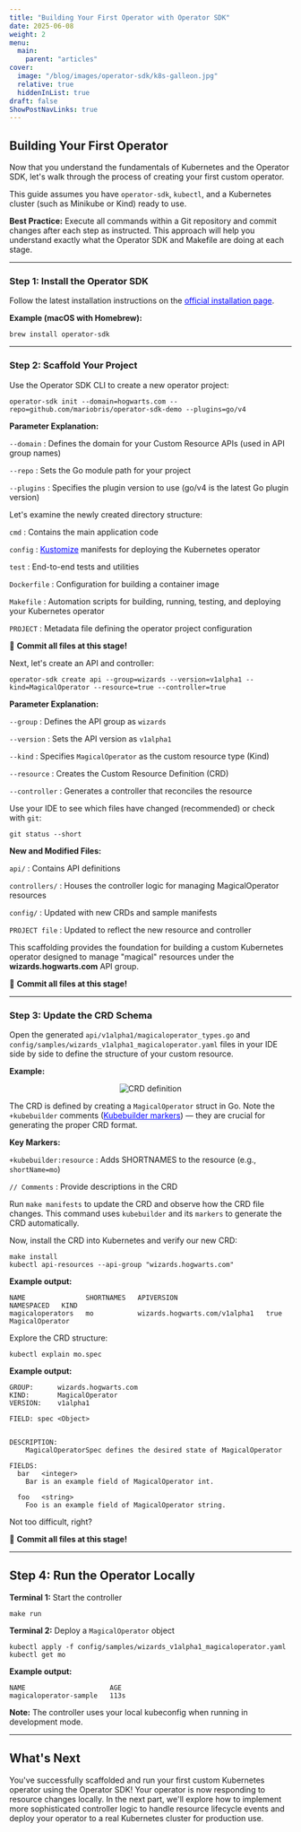 ```yaml
---
title: "Building Your First Operator with Operator SDK"
date: 2025-06-08
weight: 2
menu:
  main:
    parent: "articles"
cover:
  image: "/blog/images/operator-sdk/k8s-galleon.jpg"
  relative: true
  hiddenInList: true
draft: false
ShowPostNavLinks: true
---
```


## Building Your First Operator

Now that you understand the fundamentals of Kubernetes and the Operator SDK, let's walk through the process of creating your first custom operator.

This guide assumes you have `operator-sdk`, `kubectl`, and a Kubernetes cluster (such as Minikube or Kind) ready to use.

**Best Practice:** Execute all commands within a Git repository and commit changes after each step as instructed. This approach will help you understand exactly what the Operator SDK and Makefile are doing at each stage.

---

### Step 1: Install the Operator SDK

Follow the latest installation instructions on the <a href="https://sdk.operatorframework.io/docs/installation/" target="_blank" rel="noopener noreferrer" style="color:blue;">official installation page</a>.

**Example (macOS with Homebrew):**

```
brew install operator-sdk
```

---

### Step 2: Scaffold Your Project

Use the Operator SDK CLI to create a new operator project:

```
operator-sdk init --domain=hogwarts.com --repo=github.com/mariobris/operator-sdk-demo --plugins=go/v4
```

**Parameter Explanation:**

`--domain`
: Defines the domain for your Custom Resource APIs (used in API group names)

`--repo`
: Sets the Go module path for your project

`--plugins`
: Specifies the plugin version to use (go/v4 is the latest Go plugin version)

<p></p> <!-- end of definition list -->

Let's examine the newly created directory structure:

`cmd`
: Contains the main application code

`config`
: <a href="https://kustomize.io/" target="_blank" rel="noopener noreferrer" style="color:blue;">Kustomize</a> manifests for deploying the Kubernetes operator

`test`
: End-to-end tests and utilities

`Dockerfile`
: Configuration for building a container image

`Makefile`
: Automation scripts for building, running, testing, and deploying your Kubernetes operator

`PROJECT`
: Metadata file defining the operator project configuration

<p></p> <!-- end of definition list -->

📌 **Commit all files at this stage!**

Next, let's create an API and controller:

```
operator-sdk create api --group=wizards --version=v1alpha1 --kind=MagicalOperator --resource=true --controller=true
```

**Parameter Explanation:**

`--group`
: Defines the API group as `wizards`

`--version`
: Sets the API version as `v1alpha1`

`--kind`
: Specifies `MagicalOperator` as the custom resource type (Kind)

`--resource`
: Creates the Custom Resource Definition (CRD)

`--controller`
: Generates a controller that reconciles the resource

<p></p> <!-- end of definition list -->

Use your IDE to see which files have changed (recommended) or check with `git`:

```
git status --short
```

**New and Modified Files:**

`api/`
: Contains API definitions

`controllers/`
: Houses the controller logic for managing MagicalOperator resources

`config/`
: Updated with new CRDs and sample manifests

`PROJECT file`
: Updated to reflect the new resource and controller

<p></p> <!-- end of definition list -->

This scaffolding provides the foundation for building a custom Kubernetes operator designed to manage "magical" resources under the **wizards.hogwarts.com** API group.

📌 **Commit all files at this stage!**

---

### Step 3: Update the CRD Schema

Open the generated `api/v1alpha1/magicaloperator_types.go` and `config/samples/wizards_v1alpha1_magicaloperator.yaml` files in your IDE side by side to define the structure of your custom resource.

**Example:**
<p align="center">
  <img src="/blog/images/operator-sdk/api-types.png" alt="CRD definition" />
</p>

The CRD is defined by creating a `MagicalOperator` struct in Go. Note the `+kubebuilder` comments (<a href="https://book.kubebuilder.io/reference/markers.html" target="_blank" rel="noopener noreferrer" style="color:blue;">Kubebuilder markers</a>) — they are crucial for generating the proper CRD format.

**Key Markers:**

`+kubebuilder:resource`
: Adds SHORTNAMES to the resource (e.g., `shortName=mo`)

`// Comments`
: Provide descriptions in the CRD

<p></p> <!-- end of definition list -->

Run `make manifests` to update the CRD and observe how the CRD file changes. This command uses `kubebuilder` and its `markers` to generate the CRD automatically.

Now, install the CRD into Kubernetes and verify our new CRD:

```
make install
kubectl api-resources --api-group "wizards.hogwarts.com"
```

**Example output:**
```
NAME               SHORTNAMES   APIVERSION                      NAMESPACED   KIND
magicaloperators   mo           wizards.hogwarts.com/v1alpha1   true         MagicalOperator
```

Explore the CRD structure:

```
kubectl explain mo.spec
```

**Example output:**
```
GROUP:      wizards.hogwarts.com
KIND:       MagicalOperator
VERSION:    v1alpha1

FIELD: spec <Object>


DESCRIPTION:
    MagicalOperatorSpec defines the desired state of MagicalOperator

FIELDS:
  bar   <integer>
    Bar is an example field of MagicalOperator int.

  foo   <string>
    Foo is an example field of MagicalOperator string.
```

Not too difficult, right?

📌 **Commit all files at this stage!**

---

## Step 4: Run the Operator Locally

**Terminal 1:** Start the controller

```
make run
```

**Terminal 2:** Deploy a `MagicalOperator` object

```
kubectl apply -f config/samples/wizards_v1alpha1_magicaloperator.yaml
kubectl get mo
```

**Example output:**
```
NAME                     AGE
magicaloperator-sample   113s
```

**Note:** The controller uses your local kubeconfig when running in development mode.

---

## What's Next

You've successfully scaffolded and run your first custom Kubernetes operator using the Operator SDK! Your operator is now responding to resource changes locally. In the next part, we'll explore how to implement more sophisticated controller logic to handle resource lifecycle events and deploy your operator to a real Kubernetes cluster for production use.

